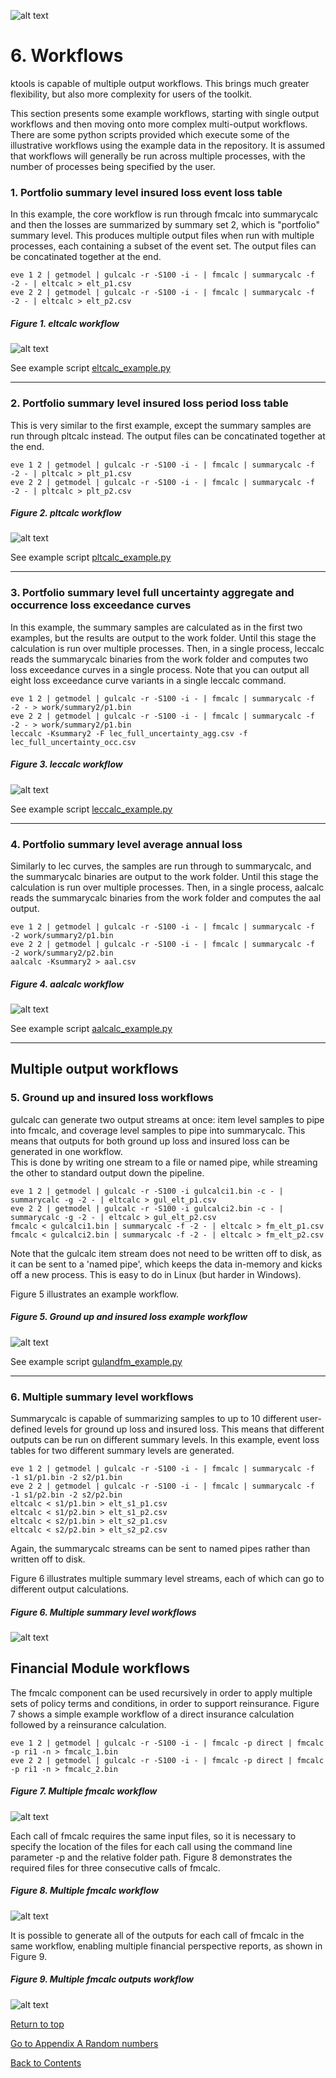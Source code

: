 ![alt text](../img/banner.jpg "banner")
# 6. Workflows <a id="workflows"></a>

ktools is capable of multiple output workflows. This brings much greater flexibility, but also more complexity for users of the toolkit.  

This section presents some example workflows, starting with single output workflows and then moving onto more complex multi-output workflows. There are some python scripts provided which execute some of the illustrative workflows using the example data in the repository.  It is assumed that workflows will generally be run across multiple processes, with the number of processes being specified by the user.

### 1. Portfolio summary level insured loss event loss table

In this example, the core workflow is run through fmcalc into summarycalc and then the losses are summarized by summary set 2, which is "portfolio" summary level.
This produces multiple output files when run with multiple processes, each containing a subset of the event set.  The output files can be concatinated together at the end.
```
eve 1 2 | getmodel | gulcalc -r -S100 -i - | fmcalc | summarycalc -f -2 - | eltcalc > elt_p1.csv
eve 2 2 | getmodel | gulcalc -r -S100 -i - | fmcalc | summarycalc -f -2 - | eltcalc > elt_p2.csv
```

##### Figure 1. eltcalc workflow
![alt text](../img/eltcalc.jpg "eltcalc workflow")

See example script [eltcalc_example.py](../../examples/eltcalc_example.py)
***
### 2. Portfolio summary level insured loss period loss table

This is very similar to the first example, except the summary samples are run through pltcalc instead.  The output files can be concatinated together at the end.
```
eve 1 2 | getmodel | gulcalc -r -S100 -i - | fmcalc | summarycalc -f -2 - | pltcalc > plt_p1.csv
eve 2 2 | getmodel | gulcalc -r -S100 -i - | fmcalc | summarycalc -f -2 - | pltcalc > plt_p2.csv
```

##### Figure 2. pltcalc workflow
![alt text](../img/pltcalc.jpg "eltcalc workflow")

See example script [pltcalc_example.py](../../examples/eltcalc_example.py)
***
### 3. Portfolio summary level full uncertainty aggregate and occurrence loss exceedance curves

In this example, the summary samples are calculated as in the first two examples, but the results are output to the work folder.  Until this stage the calculation is run over multiple processes. Then, in a single process, leccalc reads the summarycalc binaries from the work folder and computes two loss exceedance curves in a single process. Note that you can output all eight loss exceedance curve variants in a single leccalc command.
```
eve 1 2 | getmodel | gulcalc -r -S100 -i - | fmcalc | summarycalc -f -2 - > work/summary2/p1.bin
eve 2 2 | getmodel | gulcalc -r -S100 -i - | fmcalc | summarycalc -f -2 - > work/summary2/p1.bin
leccalc -Ksummary2 -F lec_full_uncertainty_agg.csv -f lec_full_uncertainty_occ.csv
```

##### Figure 3. leccalc workflow
![alt text](../img/leccalc.jpg "leccalc workflow")

See example script [leccalc_example.py](../../examples/leccalc_example.py)
***
### 4. Portfolio summary level average annual loss

Similarly to lec curves, the samples are run through to summarycalc, and the summarycalc binaries are output to the work folder.  Until this stage the calculation is run over multiple processes. Then, in a single process, aalcalc reads the summarycalc binaries from the work folder and computes the aal output. 
```
eve 1 2 | getmodel | gulcalc -r -S100 -i - | fmcalc | summarycalc -f -2 work/summary2/p1.bin
eve 2 2 | getmodel | gulcalc -r -S100 -i - | fmcalc | summarycalc -f -2 work/summary2/p2.bin
aalcalc -Ksummary2 > aal.csv
```

##### Figure 4. aalcalc workflow
![alt text](../img/aalcalc.jpg "aalcalc workflow")

See example script [aalcalc_example.py](../../examples/aalcalc_example.py)
***
## Multiple output workflows

### 5. Ground up and insured loss workflows
gulcalc can generate two output streams at once: item level samples to pipe into fmcalc, and coverage level samples to pipe into summarycalc. This means that outputs for both ground up loss and insured loss can be generated in one workflow.  
This is done by writing one stream to a file or named pipe, while streaming the other to standard output down the pipeline.

```
eve 1 2 | getmodel | gulcalc -r -S100 -i gulcalci1.bin -c - | summarycalc -g -2 - | eltcalc > gul_elt_p1.csv
eve 2 2 | getmodel | gulcalc -r -S100 -i gulcalci2.bin -c - | summarycalc -g -2 - | eltcalc > gul_elt_p2.csv
fmcalc < gulcalci1.bin | summarycalc -f -2 - | eltcalc > fm_elt_p1.csv
fmcalc < gulcalci2.bin | summarycalc -f -2 - | eltcalc > fm_elt_p2.csv
```
Note that the gulcalc item stream does not need to be written off to disk, as it can be sent to a 'named pipe', which keeps the data in-memory and kicks off a new process.  This is easy to do in Linux (but harder in Windows).

Figure 5 illustrates an example workflow.

##### Figure 5. Ground up and insured loss example workflow 
![alt text](../img/gulandfm.jpg "Ground up and insured loss workflow")

See example script [gulandfm_example.py](../../examples/gulandfm_example.py)
***
### 6. Multiple summary level workflows
Summarycalc is capable of summarizing samples to up to 10 different user-defined levels for ground up loss and insured loss. This means that different outputs can be run on different summary levels.  In this example, event loss tables for two different summary levels are generated.

```
eve 1 2 | getmodel | gulcalc -r -S100 -i - | fmcalc | summarycalc -f -1 s1/p1.bin -2 s2/p1.bin
eve 2 2 | getmodel | gulcalc -r -S100 -i - | fmcalc | summarycalc -f -1 s1/p2.bin -2 s2/p2.bin
eltcalc < s1/p1.bin > elt_s1_p1.csv
eltcalc < s1/p2.bin > elt_s1_p2.csv
eltcalc < s2/p1.bin > elt_s2_p1.csv
eltcalc < s2/p2.bin > elt_s2_p2.csv
```
Again, the summarycalc streams can be sent to named pipes rather than written off to disk.

Figure 6 illustrates multiple summary level streams, each of which can go to different output calculations.

##### Figure 6. Multiple summary level workflows 
![alt text](../img/summarycalc.jpg "Ground up and insured loss workflow")

## Financial Module workflows

The fmcalc component can be used recursively in order to apply multiple sets of policy terms and conditions, in order to support reinsurance. Figure 7 shows a simple example workflow of a direct insurance calculation followed by a reinsurance calculation.

```
eve 1 2 | getmodel | gulcalc -r -S100 -i - | fmcalc -p direct | fmcalc -p ri1 -n > fmcalc_1.bin
eve 2 2 | getmodel | gulcalc -r -S100 -i - | fmcalc -p direct | fmcalc -p ri1 -n > fmcalc_2.bin
```

##### Figure 7. Multiple fmcalc workflow 
![alt text](../img/fmcalc.jpg "Multiple fmcalc workflow")


Each call of fmcalc requires the same input files, so it is necessary to specify the location of the files for each call using the command line parameter -p and the relative folder path. Figure 8 demonstrates the required files for three consecutive calls of fmcalc.

##### Figure 8. Multiple fmcalc workflow 
![alt text](../img/fmcalcrequireddata.jpg "Required files for multiple fmcalc calls")

It is possible to generate all of the outputs for each call of fmcalc in the same workflow, enabling multiple financial perspective reports, as shown in Figure 9.

##### Figure 9. Multiple fmcalc outputs workflow 
![alt text](../img/multiplefmcalc.jpg "Multiple fmcalc outputs workflow")

[Return to top](#workflows)

[Go to Appendix A Random numbers](RandomNumbers.md)

[Back to Contents](Contents.md)

